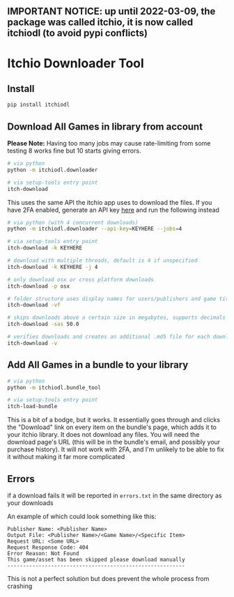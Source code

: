 ## IMPORTANT NOTICE: up until 2022-03-09, the package was called itchio, it is now called itchiodl (to avoid pypi conflicts)

# Itchio Downloader Tool
## Install
```bash
pip install itchiodl
```
## Download All Games in library from account
**Please Note:** Having too many jobs may cause rate-limiting from some testing 8 works fine but 10 starts giving errors.

```bash
# via python
python -m itchiodl.downloader

# via setup-tools entry point
itch-download
```

This uses the same API the itchio app uses to download the files. If you have 2FA enabled, generate an API key [here](https://itch.io/user/settings/api-keys) and run the following instead

```bash
# via python (with 4 concurrent downloads)
python -m itchiodl.downloader --api-key=KEYHERE --jobs=4

# via setup-tools entry point
itch-download -k KEYHERE

# download with multiple threads, default is 4 if unspecified
itch-download -k KEYHERE -j 4

# only download osx or cross platform downloads
itch-download -p osx

# folder structure uses display names for users/publishers and game titles
itch-download -vf

# skips downloads above a certain size in megabytes, supports decimals
itch-download -sas 50.0

# verifies downloads and creates an additional .md5 file for each download
itch-download -v
```

## Add All Games in a bundle to your library

```bash
# via python
python -m itchiodl.bundle_tool

# via setup-tools entry point
itch-load-bundle
```

This is a bit of a bodge, but it works. It essentially goes through and clicks the "Download" link on every item on the bundle's page, which adds it to your itchio library. It does not download any files. You will need the download page's URL (this will be in the bundle's email, and possibly your purchase history). It will not work with 2FA, and I'm unlikely to be able to fix it without making it far more complicated


## Errors
if a download fails it will be reported in ```errors.txt``` in the same directory as your downloads

An example of which could look something like this:
```Cannot download game/asset: <Game Name>
Publisher Name: <Publisher Name>
Output File: <Publisher Name>/<Game Name>/<Specific Item>
Request URL: <Some URL>
Request Response Code: 404
Error Reason: Not Found
This game/asset has been skipped please download manually
---------------------------------------------------------
```

This is not a perfect solution but does prevent the whole process from crashing

